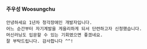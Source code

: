#### 주우성 Woosungchu

```
안녕하세요 1년차 청각장애인 개발자입니다.
어느 순간부터 자기계발을 게을리하게 되서 단련하고자 신청했습니다.
머신러닝도 입문할 수 있는 기회였으면 좋겠네요.
잘 부탁드립니다. 감사합니다 ^^!
```
